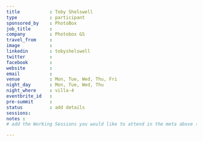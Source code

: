 ```yaml
---
title           : Toby Shelswell
type            : participant
sponsored_by    : PhotoBox
job_title       :
company         : Photobox GS
travel_from     :
image           :
linkedin        : tobyshelswell
twitter         :
facebook        :
website         :
email           :
venue           : Mon, Tue, Wed, Thu, Fri
night_day       : Mon, Tue, Wed, Thu
night_where     : villa-4
eventbrite_id   :
pre-summit      :
status          : add details
sessions:
notes :
# add the Working Sessions you would like to attend in the meta above (use the session's title) e.g. sessions (one per line): -Security Playbooks Diagrams -Hackathon Daily Sessions

---
```


<!-- put more details about participant here -->
